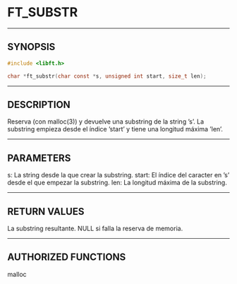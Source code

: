 # FT_SUBSTR

---

## SYNOPSIS

```c
#include <libft.h>

char *ft_substr(char const *s, unsigned int start, size_t len);
```

---

## DESCRIPTION

Reserva (con malloc(3)) y devuelve una substring de la string ’s’.
La substring empieza desde el índice ’start’ y tiene una longitud máxima ’len’.

---

## PARAMETERS

s: La string desde la que crear la substring. start: El índice del caracter en ’s’ desde el que empezar la substring.
len: La longitud máxima de la substring.

---

## RETURN VALUES

La substring resultante.
NULL si falla la reserva de memoria.

---

## AUTHORIZED FUNCTIONS

malloc